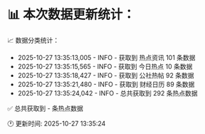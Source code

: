 📊 本次数据更新统计：
==========================

📈 数据分类统计：
- 2025-10-27 13:35:13,005 - INFO - 获取到 热点资讯 101 条数据
- 2025-10-27 13:35:15,565 - INFO - 获取到 今日热点 10 条数据
- 2025-10-27 13:35:18,427 - INFO - 获取到 公社热帖 92 条数据
- 2025-10-27 13:35:21,480 - INFO - 获取到 财经日历 89 条数据
- 2025-10-27 13:35:24,042 - INFO - 总共获取到 292 条热点数据

✅ 总共获取到 - 条热点数据

🕐 更新时间: 2025-10-27 13:35:24
